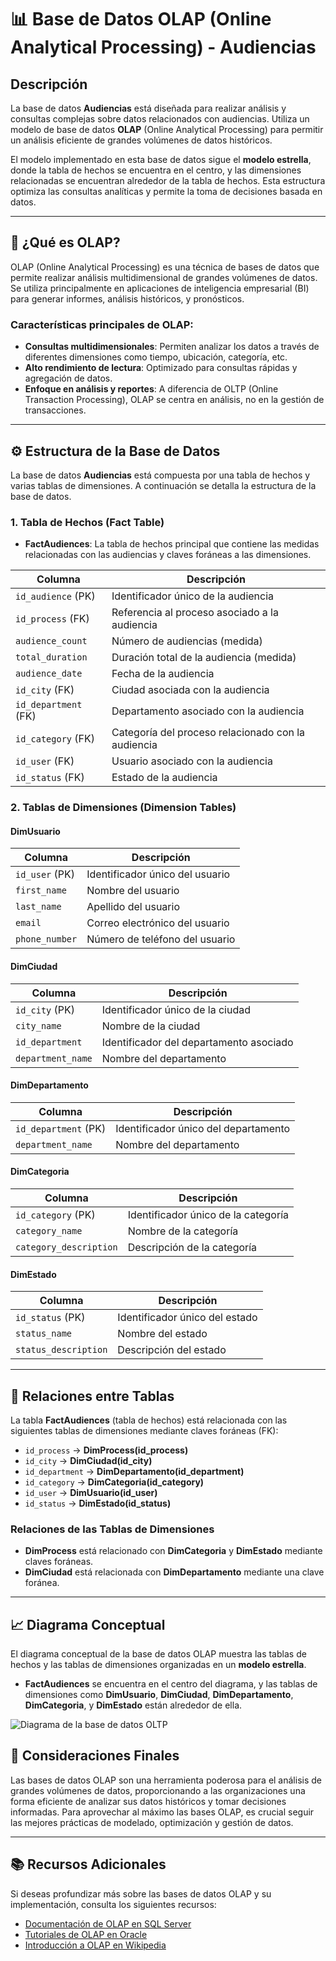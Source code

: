 # 📊 Base de Datos OLAP (Online Analytical Processing) - Audiencias

## Descripción

La base de datos **Audiencias** está diseñada para realizar análisis y consultas complejas sobre datos relacionados con audiencias. Utiliza un modelo de base de datos **OLAP** (Online Analytical Processing) para permitir un análisis eficiente de grandes volúmenes de datos históricos.

El modelo implementado en esta base de datos sigue el **modelo estrella**, donde la tabla de hechos se encuentra en el centro, y las dimensiones relacionadas se encuentran alrededor de la tabla de hechos. Esta estructura optimiza las consultas analíticas y permite la toma de decisiones basada en datos.

---

## 📘 ¿Qué es OLAP?

OLAP (Online Analytical Processing) es una técnica de bases de datos que permite realizar análisis multidimensional de grandes volúmenes de datos. Se utiliza principalmente en aplicaciones de inteligencia empresarial (BI) para generar informes, análisis históricos, y pronósticos.

### Características principales de OLAP:

- **Consultas multidimensionales**: Permiten analizar los datos a través de diferentes dimensiones como tiempo, ubicación, categoría, etc.
- **Alto rendimiento de lectura**: Optimizado para consultas rápidas y agregación de datos.
- **Enfoque en análisis y reportes**: A diferencia de OLTP (Online Transaction Processing), OLAP se centra en análisis, no en la gestión de transacciones.

---

## ⚙️ Estructura de la Base de Datos

La base de datos **Audiencias** está compuesta por una tabla de hechos y varias tablas de dimensiones. A continuación se detalla la estructura de la base de datos.

### 1. **Tabla de Hechos (Fact Table)**

- **FactAudiences**: La tabla de hechos principal que contiene las medidas relacionadas con las audiencias y claves foráneas a las dimensiones.

| **Columna**        | **Descripción**                                   |
|--------------------|---------------------------------------------------|
| `id_audience` (PK) | Identificador único de la audiencia               |
| `id_process` (FK)  | Referencia al proceso asociado a la audiencia     |
| `audience_count`   | Número de audiencias (medida)                     |
| `total_duration`   | Duración total de la audiencia (medida)           |
| `audience_date`    | Fecha de la audiencia                             |
| `id_city` (FK)     | Ciudad asociada con la audiencia                  |
| `id_department` (FK) | Departamento asociado con la audiencia           |
| `id_category` (FK) | Categoría del proceso relacionado con la audiencia |
| `id_user` (FK)     | Usuario asociado con la audiencia                 |
| `id_status` (FK)   | Estado de la audiencia                            |

### 2. **Tablas de Dimensiones (Dimension Tables)**

#### **DimUsuario**
| **Columna**    | **Descripción**                             |
|----------------|---------------------------------------------|
| `id_user` (PK) | Identificador único del usuario             |
| `first_name`   | Nombre del usuario                          |
| `last_name`    | Apellido del usuario                        |
| `email`        | Correo electrónico del usuario              |
| `phone_number` | Número de teléfono del usuario              |

#### **DimCiudad**
| **Columna**     | **Descripción**                             |
|-----------------|---------------------------------------------|
| `id_city` (PK)  | Identificador único de la ciudad            |
| `city_name`     | Nombre de la ciudad                         |
| `id_department` | Identificador del departamento asociado    |
| `department_name` | Nombre del departamento                    |

#### **DimDepartamento**
| **Columna**       | **Descripción**                             |
|-------------------|---------------------------------------------|
| `id_department` (PK) | Identificador único del departamento    |
| `department_name`  | Nombre del departamento                     |

#### **DimCategoria**
| **Columna**         | **Descripción**                             |
|---------------------|---------------------------------------------|
| `id_category` (PK)  | Identificador único de la categoría         |
| `category_name`     | Nombre de la categoría                      |
| `category_description` | Descripción de la categoría               |

#### **DimEstado**
| **Columna**      | **Descripción**                             |
|------------------|---------------------------------------------|
| `id_status` (PK) | Identificador único del estado              |
| `status_name`    | Nombre del estado                           |
| `status_description` | Descripción del estado                    |

---

## 🔗 Relaciones entre Tablas

La tabla **FactAudiences** (tabla de hechos) está relacionada con las siguientes tablas de dimensiones mediante claves foráneas (FK):

- `id_process` → **DimProcess(id_process)**
- `id_city` → **DimCiudad(id_city)**
- `id_department` → **DimDepartamento(id_department)**
- `id_category` → **DimCategoria(id_category)**
- `id_user` → **DimUsuario(id_user)**
- `id_status` → **DimEstado(id_status)**

### **Relaciones de las Tablas de Dimensiones**

- **DimProcess** está relacionado con **DimCategoria** y **DimEstado** mediante claves foráneas.
- **DimCiudad** está relacionada con **DimDepartamento** mediante una clave foránea.
  
---

## 📈 Diagrama Conceptual

El diagrama conceptual de la base de datos OLAP muestra las tablas de hechos y las tablas de dimensiones organizadas en un **modelo estrella**.

- **FactAudiences** se encuentra en el centro del diagrama, y las tablas de dimensiones como **DimUsuario**, **DimCiudad**, **DimDepartamento**, **DimCategoria**, y **DimEstado** están alrededor de ella.
  
![Diagrama de la base de datos OLTP](C:\SFC-JP\SQL\Base_de_Datos_OLTP\OLAP\Diagrama_OLAP.PNG)

## 📝 Consideraciones Finales

Las bases de datos OLAP son una herramienta poderosa para el análisis de grandes volúmenes de datos, proporcionando a las organizaciones una forma eficiente de analizar sus datos históricos y tomar decisiones informadas. Para aprovechar al máximo las bases OLAP, es crucial seguir las mejores prácticas de modelado, optimización y gestión de datos.

---

## 📚 Recursos Adicionales

Si deseas profundizar más sobre las bases de datos OLAP y su implementación, consulta los siguientes recursos:

- [Documentación de OLAP en SQL Server](https://docs.microsoft.com/en-us/sql/analysis-services/)
- [Tutoriales de OLAP en Oracle](https://www.oracle.com/database/technologies/olap.html)
- [Introducción a OLAP en Wikipedia](https://en.wikipedia.org/wiki/Online_analytical_processing)

